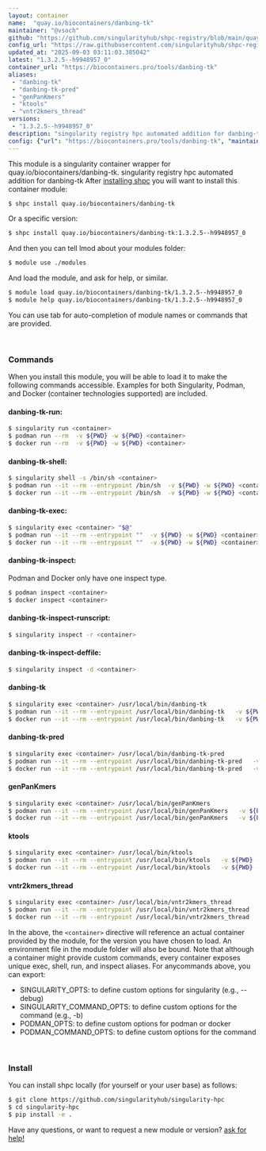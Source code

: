 ```yaml
---
layout: container
name:  "quay.io/biocontainers/danbing-tk"
maintainer: "@vsoch"
github: "https://github.com/singularityhub/shpc-registry/blob/main/quay.io/biocontainers/danbing-tk/container.yaml"
config_url: "https://raw.githubusercontent.com/singularityhub/shpc-registry/main/quay.io/biocontainers/danbing-tk/container.yaml"
updated_at: "2025-09-03 03:11:03.385042"
latest: "1.3.2.5--h9948957_0"
container_url: "https://biocontainers.pro/tools/danbing-tk"
aliases:
 - "danbing-tk"
 - "danbing-tk-pred"
 - "genPanKmers"
 - "ktools"
 - "vntr2kmers_thread"
versions:
 - "1.3.2.5--h9948957_0"
description: "singularity registry hpc automated addition for danbing-tk"
config: {"url": "https://biocontainers.pro/tools/danbing-tk", "maintainer": "@vsoch", "description": "singularity registry hpc automated addition for danbing-tk", "latest": {"1.3.2.5--h9948957_0": "sha256:abd729a7da90df8c79b94af631fd5127b9ccd25f89a3ad3eb3ef1c731d30aae1"}, "tags": {"1.3.2.5--h9948957_0": "sha256:abd729a7da90df8c79b94af631fd5127b9ccd25f89a3ad3eb3ef1c731d30aae1"}, "docker": "quay.io/biocontainers/danbing-tk", "aliases": {"danbing-tk": "/usr/local/bin/danbing-tk", "danbing-tk-pred": "/usr/local/bin/danbing-tk-pred", "genPanKmers": "/usr/local/bin/genPanKmers", "ktools": "/usr/local/bin/ktools", "vntr2kmers_thread": "/usr/local/bin/vntr2kmers_thread"}}
---
```


This module is a singularity container wrapper for quay.io/biocontainers/danbing-tk.
singularity registry hpc automated addition for danbing-tk
After [installing shpc](#install) you will want to install this container module:


```bash
$ shpc install quay.io/biocontainers/danbing-tk
```

Or a specific version:

```bash
$ shpc install quay.io/biocontainers/danbing-tk:1.3.2.5--h9948957_0
```

And then you can tell lmod about your modules folder:

```bash
$ module use ./modules
```

And load the module, and ask for help, or similar.

```bash
$ module load quay.io/biocontainers/danbing-tk/1.3.2.5--h9948957_0
$ module help quay.io/biocontainers/danbing-tk/1.3.2.5--h9948957_0
```

You can use tab for auto-completion of module names or commands that are provided.

<br>

### Commands

When you install this module, you will be able to load it to make the following commands accessible.
Examples for both Singularity, Podman, and Docker (container technologies supported) are included.

#### danbing-tk-run:

```bash
$ singularity run <container>
$ podman run --rm  -v ${PWD} -w ${PWD} <container>
$ docker run --rm  -v ${PWD} -w ${PWD} <container>
```

#### danbing-tk-shell:

```bash
$ singularity shell -s /bin/sh <container>
$ podman run --it --rm --entrypoint /bin/sh  -v ${PWD} -w ${PWD} <container>
$ docker run --it --rm --entrypoint /bin/sh  -v ${PWD} -w ${PWD} <container>
```

#### danbing-tk-exec:

```bash
$ singularity exec <container> "$@"
$ podman run --it --rm --entrypoint ""  -v ${PWD} -w ${PWD} <container> "$@"
$ docker run --it --rm --entrypoint ""  -v ${PWD} -w ${PWD} <container> "$@"
```

#### danbing-tk-inspect:

Podman and Docker only have one inspect type.

```bash
$ podman inspect <container>
$ docker inspect <container>
```

#### danbing-tk-inspect-runscript:

```bash
$ singularity inspect -r <container>
```

#### danbing-tk-inspect-deffile:

```bash
$ singularity inspect -d <container>
```


#### danbing-tk

```bash
$ singularity exec <container> /usr/local/bin/danbing-tk
$ podman run --it --rm --entrypoint /usr/local/bin/danbing-tk   -v ${PWD} -w ${PWD} <container> -c " $@"
$ docker run --it --rm --entrypoint /usr/local/bin/danbing-tk   -v ${PWD} -w ${PWD} <container> -c " $@"
```


#### danbing-tk-pred

```bash
$ singularity exec <container> /usr/local/bin/danbing-tk-pred
$ podman run --it --rm --entrypoint /usr/local/bin/danbing-tk-pred   -v ${PWD} -w ${PWD} <container> -c " $@"
$ docker run --it --rm --entrypoint /usr/local/bin/danbing-tk-pred   -v ${PWD} -w ${PWD} <container> -c " $@"
```


#### genPanKmers

```bash
$ singularity exec <container> /usr/local/bin/genPanKmers
$ podman run --it --rm --entrypoint /usr/local/bin/genPanKmers   -v ${PWD} -w ${PWD} <container> -c " $@"
$ docker run --it --rm --entrypoint /usr/local/bin/genPanKmers   -v ${PWD} -w ${PWD} <container> -c " $@"
```


#### ktools

```bash
$ singularity exec <container> /usr/local/bin/ktools
$ podman run --it --rm --entrypoint /usr/local/bin/ktools   -v ${PWD} -w ${PWD} <container> -c " $@"
$ docker run --it --rm --entrypoint /usr/local/bin/ktools   -v ${PWD} -w ${PWD} <container> -c " $@"
```


#### vntr2kmers_thread

```bash
$ singularity exec <container> /usr/local/bin/vntr2kmers_thread
$ podman run --it --rm --entrypoint /usr/local/bin/vntr2kmers_thread   -v ${PWD} -w ${PWD} <container> -c " $@"
$ docker run --it --rm --entrypoint /usr/local/bin/vntr2kmers_thread   -v ${PWD} -w ${PWD} <container> -c " $@"
```



In the above, the `<container>` directive will reference an actual container provided
by the module, for the version you have chosen to load. An environment file in the
module folder will also be bound. Note that although a container
might provide custom commands, every container exposes unique exec, shell, run, and
inspect aliases. For anycommands above, you can export:

 - SINGULARITY_OPTS: to define custom options for singularity (e.g., --debug)
 - SINGULARITY_COMMAND_OPTS: to define custom options for the command (e.g., -b)
 - PODMAN_OPTS: to define custom options for podman or docker
 - PODMAN_COMMAND_OPTS: to define custom options for the command

<br>

### Install

You can install shpc locally (for yourself or your user base) as follows:

```bash
$ git clone https://github.com/singularityhub/singularity-hpc
$ cd singularity-hpc
$ pip install -e .
```

Have any questions, or want to request a new module or version? [ask for help!](https://github.com/singularityhub/singularity-hpc/issues)